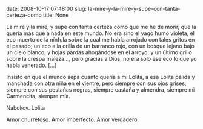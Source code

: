 date: 2008-10-17 07:48:00
slug: la-mire-y-la-mire-y-supe-con-tanta-certeza-como
title: None

La miré y la miré, y supe con tanta certeza como que me he de morir, que la quería más que a nada en este mundo. No era sino el vago humo violeta, el eco muerto de la nínfula sobre la cual me había arrojado con tales gritos en el pasado; un eco a la orilla de un barranco rojo, con un bosque lejano bajo un cielo blanco, y hojas pardas ahogándose en el arroyo, y un último grillo sobre la crespa maleza…, pero gracias a Dios, no era sólo ese eco lo que yo había venerado. […]  

Insisto en que el mundo sepa cuanto quería a mi Lolita, a esa Lolita pálida y manchada con otra niña en el vientre, pero siempre con sus ojos grises, siempre con sus pestañas negras, siempre castaña y almendra, siempre mi Carmencita, siempre mía.

Nabokov. Lolita

Amor churretoso. Amor imperfecto. Amor verdadero.

